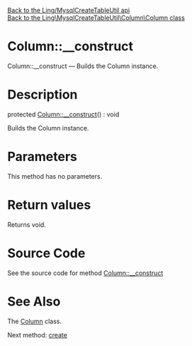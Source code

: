 [Back to the Ling/MysqlCreateTableUtil api](https://github.com/lingtalfi/MysqlCreateTableUtil/blob/master/doc/api/Ling/MysqlCreateTableUtil.md)<br>
[Back to the Ling\MysqlCreateTableUtil\Column\Column class](https://github.com/lingtalfi/MysqlCreateTableUtil/blob/master/doc/api/Ling/MysqlCreateTableUtil/Column/Column.md)


Column::__construct
================



Column::__construct — Builds the Column instance.




Description
================


protected [Column::__construct](https://github.com/lingtalfi/MysqlCreateTableUtil/blob/master/doc/api/Ling/MysqlCreateTableUtil/Column/Column/__construct.md)() : void




Builds the Column instance.




Parameters
================

This method has no parameters.


Return values
================

Returns void.








Source Code
===========
See the source code for method [Column::__construct](https://github.com/lingtalfi/MysqlCreateTableUtil/blob/master/Column/Column.php#L142-L157)


See Also
================

The [Column](https://github.com/lingtalfi/MysqlCreateTableUtil/blob/master/doc/api/Ling/MysqlCreateTableUtil/Column/Column.md) class.

Next method: [create](https://github.com/lingtalfi/MysqlCreateTableUtil/blob/master/doc/api/Ling/MysqlCreateTableUtil/Column/Column/create.md)<br>

